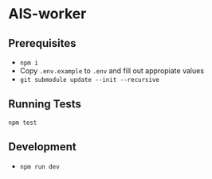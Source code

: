 # AIS-worker

## Prerequisites

- `npm i`
- Copy `.env.example` to `.env` and fill out appropiate values
- `git submodule update --init --recursive`

## Running Tests

`npm test`

## Development

- `npm run dev`
